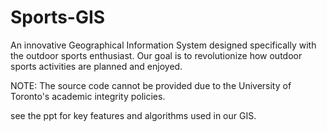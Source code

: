 # Sports-GIS
An innovative Geographical Information System designed specifically with the outdoor sports enthusiast. Our goal is to revolutionize how outdoor sports activities are planned and enjoyed. 

NOTE: The source code cannot be provided due to the University of Toronto's academic integrity policies.

see the ppt for key features and algorithms used in our GIS.
